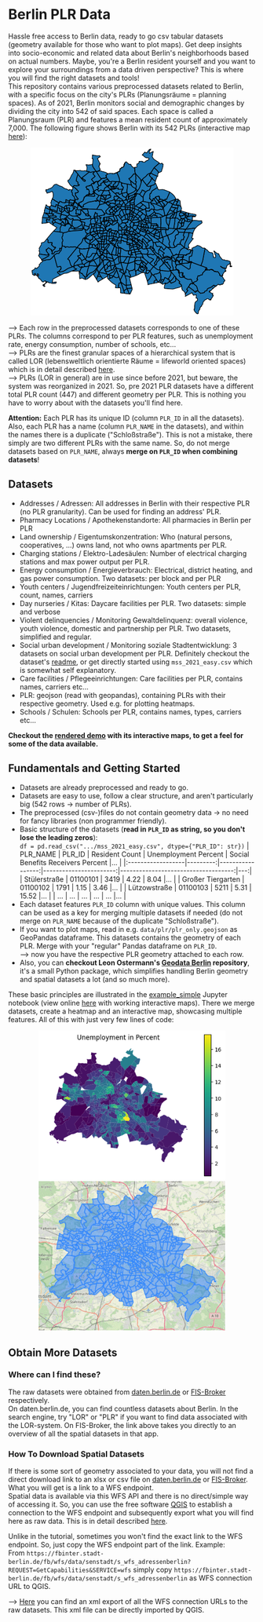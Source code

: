 # Berlin PLR Data
Hassle free access to Berlin data, ready to go csv tabular datasets (geometry available for those who want to plot maps). Get deep insights into socio-economic and related data about Berlin's neighborhoods based on actual numbers. Maybe, you're a Berlin resident yourself and you want to explore your surroundings from a data driven perspective? This is where you will find the right datasets and tools!  
This repository contains various preprocessed datasets related to Berlin, with a specific focus on the city's PLRs (Planungsräume = planning spaces).
As of 2021, Berlin monitors social and demographic changes by dividing the city into 542 of said spaces.
Each space is called a Planungsraum (PLR) and features a mean resident count of approximately 7,000. The following figure shows Berlin with its 542 PLRs (interactive map [here](https://nbviewer.org/github/tesch-ch/berlin_PLR_data/blob/main/auxiliary/plr_visu.ipynb)):  
<p align="center">
  <img src="auxiliary/plr.png">
</p>

--> Each row in the preprocessed datasets corresponds to one of these PLRs. The columns correspond to per PLR features, such as unemployment rate, energy consumption, number of schools, etc...  
--> PLRs are the finest granular spaces of a hierarchical system that is called LOR (lebensweltlich orientierte Räume = lifeworld oriented spaces) which is in detail described [here](https://www.berlin.de/sen/sbw/stadtdaten/stadtwissen/sozialraumorientierte-planungsgrundlagen/lebensweltlich-orientierte-raeume/).  
--> PLRs (LOR in general) are in use since before 2021, but beware, the system was reorganized in 2021. So, pre 2021 PLR datasets have a different total PLR count (447) and different geometry per PLR. This is nothing you have to worry about with the datasets you'll find here. 

**Attention:** Each PLR has its unique ID (column `PLR_ID` in all the datasets). Also, each PLR has a name (column `PLR_NAME` in the datasets), and within the names there is a duplicate ("Schloßstraße"). This is not a mistake, there simply are two different PLRs with the same name. So, do not merge datasets based on `PLR_NAME`, always **merge on `PLR_ID` when combining datasets**!

## Datasets

- Addresses / Adressen: All addresses in Berlin with their respective PLR (no PLR granularity). Can be used for finding an address' PLR.
- Pharmacy Locations / Apothekenstandorte: All pharmacies in Berlin per PLR
- Land ownership / Eigentumskonzentration: Who (natural persons, cooperatives, ...) owns land, not who owns apartments per PLR.
- Charging stations / Elektro-Ladesäulen: Number of electrical charging stations and max power output per PLR.
- Energy consumption / Energieverbrauch: Electrical, district heating, and gas power consumption. Two datasets: per block and per PLR
- Youth centers / Jugendfreizeiteinrichtungen: Youth centers per PLR, count, names, carriers
- Day nurseries / Kitas: Daycare facilities per PLR. Two datasets: simple and verbose
- Violent delinquencies / Monitoring Gewaltdelinquenz: overall violence, youth violence, domestic and partnership per PLR. Two datasets, simplified and regular.
- Social urban development / Monitoring soziale Stadtentwicklung: 3 datasets on social urban development per PLR. Definitely checkout the dataset's [readme](data/monitoring_soziale_stadtentwicklung_2021/README.md), or get directly started using `mss_2021_easy.csv` which is somewhat self explanatory.
- Care facilities / Pflegeeinrichtungen: Care facilities per PLR, contains names, carriers etc...
- PLR: geojson (read with geopandas), containing PLRs with their respective geometry. Used e.g. for plotting heatmaps.
- Schools / Schulen: Schools per PLR, contains names, types, carriers etc...

**Checkout the [rendered demo](https://nbviewer.org/github/tesch-ch/berlin_PLR_data/blob/main/demo.ipynb) with its interactive maps, to get a feel for some of the data available.**

## Fundamentals and Getting Started
- Datasets are already preprocessed and ready to go.
- Datasets are easy to use, follow a clear structure, and aren't particularly big (542 rows -> number of PLRs).
- The preprocessed (csv-)files do not contain geometry data -> no need for fancy libraries (non programmer friendly).
- Basic structure of the datasets (**read in `PLR_ID` as string, so you don't lose the leading zeros**):  
  `df = pd.read_csv(".../mss_2021_easy.csv", dtype={"PLR_ID": str})`
    | PLR_NAME          |   PLR_ID |   Resident Count |   Unemployment Percent |   Social Benefits Receivers Percent |... |
    |:------------------|---------:|-----------------:|-----------------------:|------------------------------------:|---:|
    | Stülerstraße      | 01100101 |             3419 |                4.22 |                             8.04 |... |
    | Großer Tiergarten | 01100102 |             1791 |                1.15 |                             3.46 |... |
    | Lützowstraße      | 01100103 |             5211 |                5.31 |                            15.52 |... |
    | ...     | ... |             ... |                ...  |                             ... |... |
- Each dataset features `PLR_ID` column with unique values. This column can be used as a key for merging multiple datasets if needed (do not merge on `PLR_NAME` because of the duplicate "Schloßstraße").
- If you want to plot maps, read in e.g. `data/plr/plr_only.geojson` as GeoPandas dataframe. This datasets contains the geometry of each PLR. Merge with your "regular" Pandas dataframe on `PLR_ID`.  
  --> now you have the respective PLR geometry attached to each row.
- Also, you can **checkout Leon Ostermann's [Geodata Berlin](https://github.com/Lucky-0ne/geodata_berlin) repository**, it's a small Python package, which simplifies handling Berlin geometry and spatial datasets a lot (and so much more).

These basic principles are illustrated in the [example_simple](example_simple.ipynb) Jupyter notebook (view online [here](https://nbviewer.org/github/tesch-ch/berlin_PLR_data/blob/main/example_simple.ipynb) with working interactive maps).
There we merge datasets, create a heatmap and an interactive map, showcasing multiple features. All of this with just very few lines of code:  
<p align="center">
    <img width="380" src="auxiliary/heatmap_unemployment.png" >
    <img width="380" src="auxiliary/animation_cropped.gif" >
</p>


## Obtain More Datasets
### Where can I find these?
The raw datasets were obtained from [daten.berlin.de](https://daten.berlin.de/) or [FIS-Broker](https://fbinter.stadt-berlin.de/fb/) respectively.  
On daten.berlin.de, you can find countless datasets about Berlin. In the search engine, try "LOR" or "PLR" if you want to find data associated with the LOR-system.
On FIS-Broker, the link above takes you directly to an overview of all the spatial datasets in that app.

### How To Download Spatial Datasets
If there is some sort of geometry associated to your data, you will not find a direct download link to an xlsx or csv file on [daten.berlin.de](https://daten.berlin.de/) or [FIS-Broker](https://fbinter.stadt-berlin.de/fb/). What you will get is a link to a WFS endpoint.  
Spatial data is available via this WFS API and there is no direct/simple way of accessing it. So, you can use the free software [QGIS](https://www.qgis.org/en/site/) to establish a connection to the WFS endpoint and subsequently export what you will find here as raw data. This is in detail described [here](https://lab.technologiestiftung-berlin.de/projects/fisbroker-to-qgis/en/).

Unlike in the tutorial, sometimes you won't find the exact link to the WFS endpoint. So, just copy the WFS endpoint part of the link. Example:  
From `https://fbinter.stadt-berlin.de/fb/wfs/data/senstadt/s_wfs_adressenberlin?REQUEST=GetCapabilities&SERVICE=wfs` simply copy `https://fbinter.stadt-berlin.de/fb/wfs/data/senstadt/s_wfs_adressenberlin` as WFS connection URL to QGIS.

--> [Here](auxiliary/qgis_wfs_connections) you can find an xml export of all the WFS connection URLs to the raw datasets. This xml file can be directly imported by QGIS.
